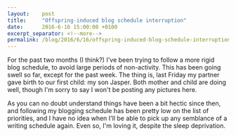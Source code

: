 ```yaml
---
layout:    post
title:     "Offspring-induced blog schedule interruption"
date:      2016-6-16 15:00:00 +0100
excerpt_separator: <!--more-->
permalink: /blog/2016/6/16/offspring-induced-blog-schedule-interruption.html
---
```


For the past two months (I think?) I've been trying to follow a more rigid blog schedule, to avoid large periods of non-activity. This has been going swell so far, except for the past week. The thing is, last Friday my partner gave birth to our first child: my son Jasper. Both mother and child are doing well, though I'm sorry to say I won't be posting any pictures here.

<!--more-->
As you can no doubt understand things have been a bit hectic since then, and following my blogging schedule has been pretty low on the list of priorities, and I have no idea when I'll be able to pick up any semblance of a writing schedule again. Even so, I'm loving it, despite the sleep deprivation.